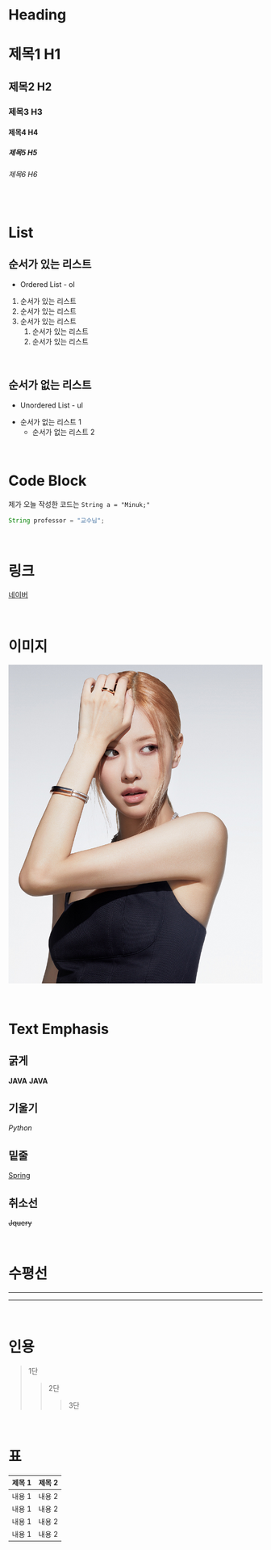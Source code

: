 # Heading

# 제목1 H1
## 제목2 H2
### 제목3 H3
#### 제목4 H4
##### 제목5 H5
###### 제목6 H6

<br/>

# List
## 순서가 있는 리스트
- Ordered List - ol
1. 순서가 있는 리스트
2. 순서가 있는 리스트
3. 순서가 있는 리스트
   1. 순서가 있는 리스트
   2. 순서가 있는 리스트
   
<br/>

## 순서가 없는 리스트
- Unordered List - ul
* 순서가 없는 리스트 1
  - 순서가 없는 리스트 2

<br/>

# Code Block
제가 오늘 작성한 코드는
`String a = "Minuk;"`

``` java
String professor = "교수님";
```

<br/>

# 링크
[네이버](https://www.naver.com)

<br/>

# 이미지
![로제](./assets/rose.jpg)

<br/>

# Text Emphasis
## 굵게
**JAVA**
__JAVA__
## 기울기
*Python*
## 밑줄
<U> Spring </U>
## 취소선
~~Jquery~~

<br/>

# 수평선
___
---

<br/>

# 인용
> 1단
> > 2단
> > > 3단

<br/>

# 표

|  제목 1  |  제목 2  |
| --- | --- |
|  내용 1  |  내용 2  |
|  내용 1  |  내용 2  |
|  내용 1  |  내용 2  |
|  내용 1  |  내용 2  |